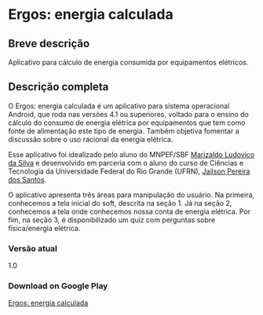 # Ergos: energia calculada

## Breve descrição

Aplicativo para cálculo de energia consumida por equipamentos elétricos.

## Descrição completa

O Ergos: energia calculada é um aplicativo para sistema operacional Android, que roda nas versões 4.1 ou superiores, voltado para o ensino do cálculo do consumo de energia elétrica por equipamentos que tem como fonte de alimentação este tipo de energia. Também objetiva fomentar a discussão sobre o uso racional da energia elétrica.

Esse aplicativo foi idealizado pelo aluno do MNPEF/SBF [Marizaldo Ludovico da Silva](http://buscatextual.cnpq.br/buscatextual/visualizacv.do?id=K4055266Y6) e desenvolvido em parceria com o aluno do curso de Ciências e Tecnologia da Universidade Federal do Rio Grande (UFRN), [Jailson Pereira dos Santos](http://buscatextual.cnpq.br/buscatextual/visualizacv.do?id=K4387526Z4).

O aplicativo apresenta três áreas para manipulação do usuário. Na primeira, conhecemos a tela inicial do soft, descrita na seção 1. Já na seção 2, conhecemos a tela onde conhecemos nossa conta de energia elétrica. Por fim, na seção 3, é disponibilizado um quiz com perguntas sobre física/energia elétrica.

### Versão atual
1.0

### Download on Google Play
[Ergos: energia calculada](https://play.google.com/store/apps/details?id=marizaldo.mestrado.ifrn)
